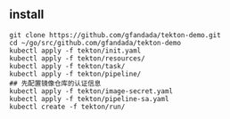 ## install
    git clone https://github.com/gfandada/tekton-demo.git
    cd ~/go/src/github.com/gfandada/tekton-demo
    kubectl apply -f tekton/init.yaml
    kubectl apply -f tekton/resources/
    kubectl apply -f tekton/task/
    kubectl apply -f tekton/pipeline/
    ## 先配置镜像仓库的认证信息
    kubectl apply -f tekton/image-secret.yaml
    kubectl apply -f tekton/pipeline-sa.yaml
    kubectl create -f tekton/run/
